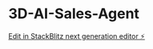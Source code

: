 # 3D-AI-Sales-Agent

[Edit in StackBlitz next generation editor ⚡️](https://stackblitz.com/~/github.com/MetaSJJ/3D-AI-Sales-Agent)